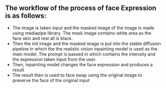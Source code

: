 ## The workflow of the process of face Expression is as follows:
- The image is taken input and the masked image of the image is made using mediapipe library. The mask image contains white area as the face skin and rest all is black. 
- Then the init image and the masked image is put into the stable diffusion pipeline in which the the realistic vision inpainting model is used as the main model. The prompt is passed in which contains the intensity and the expression taken input from the user. 
- Then, inpainting model changes the face expression and produces a result
- The result then is used to face swap using the original image to preserve the face of the original input
